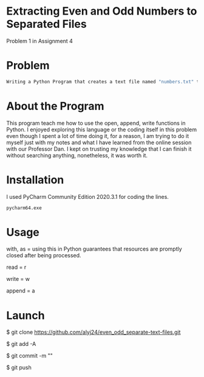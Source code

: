 # Extracting Even and Odd Numbers to Separated Files
Problem 1 in Assignment 4
# Problem
```bash
Writing a Python Program that creates a text file named "numbers.txt" that will contaoin 20 integers and read it. Then, the program will extract the even and odd numbers to two different text files which named "even.txt" and "odd.txt" from the first created file.
```
# About the Program
This program teach me how to use the open, append, write functions in Python. I enjoyed exploring this language or the coding itself in this problem even though I spent a lot of time doing it, for a reason, I am trying to do it myself just with my notes and what I have learned from the online session with our Professor Dan. I kept on trusting my knowledge that I can finish it without searching anything, nonetheless, it was worth it.
# Installation
I used PyCharm Community Edition 2020.3.1 for coding the lines.
```bash
pycharm64.exe
```
# Usage
with, as = using this in Python guarantees that resources are promptly closed after being processed.

read = r

write = w

append = a

# Launch
$ git clone https://github.com/alyj24/even_odd_separate-text-files.git

$ git add -A

$ git commit -m ""

$ git push 
